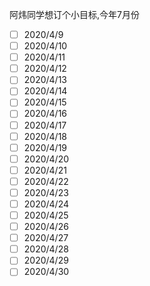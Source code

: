 阿炜同学想订个小目标,今年7月份
- [ ] 2020/4/9
- [ ] 2020/4/10
- [ ] 2020/4/11
- [ ] 2020/4/12
- [ ] 2020/4/13
- [ ] 2020/4/14
- [ ] 2020/4/15
- [ ] 2020/4/16
- [ ] 2020/4/17
- [ ] 2020/4/18
- [ ] 2020/4/19
- [ ] 2020/4/20
- [ ] 2020/4/21
- [ ] 2020/4/22
- [ ] 2020/4/23
- [ ] 2020/4/24
- [ ] 2020/4/25
- [ ] 2020/4/26
- [ ] 2020/4/27
- [ ] 2020/4/28
- [ ] 2020/4/29
- [ ] 2020/4/30
